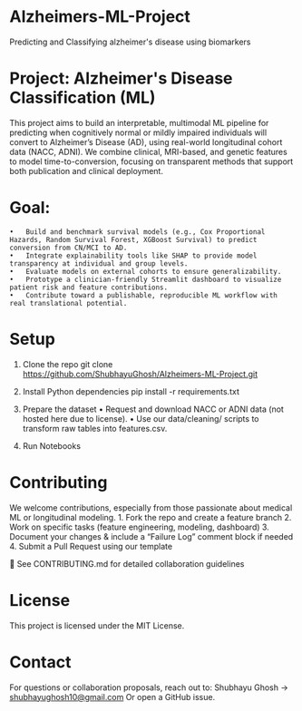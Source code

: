 # Alzheimers-ML-Project
Predicting and Classifying alzheimer's disease using biomarkers


# Project: Alzheimer's Disease Classification (ML)

This project aims to build an interpretable, multimodal ML pipeline for predicting when cognitively normal or mildly impaired individuals will convert to Alzheimer’s Disease (AD), using real-world longitudinal cohort data (NACC, ADNI). We combine clinical, MRI-based, and genetic features to model time-to-conversion, focusing on transparent methods that support both publication and clinical deployment.

# Goal:
	•	Build and benchmark survival models (e.g., Cox Proportional Hazards, Random Survival Forest, XGBoost Survival) to predict conversion from CN/MCI to AD.
	•	Integrate explainability tools like SHAP to provide model transparency at individual and group levels.
	•	Evaluate models on external cohorts to ensure generalizability.
	•	Prototype a clinician-friendly Streamlit dashboard to visualize patient risk and feature contributions.
	•	Contribute toward a publishable, reproducible ML workflow with real translational potential.


# Setup

1. Clone the repo
git clone https://github.com/ShubhayuGhosh/Alzheimers-ML-Project.git

2. Install Python dependencies
pip install -r requirements.txt

3.	Prepare the dataset
	•	Request and download NACC or ADNI data (not hosted here due to license).
	•	Use our data/cleaning/ scripts to transform raw tables into features.csv.

4.	Run Notebooks

# Contributing

We welcome contributions, especially from those passionate about medical ML or longitudinal modeling.
	1.	Fork the repo and create a feature branch
	2.	Work on specific tasks (feature engineering, modeling, dashboard)
	3.	Document your changes & include a “Failure Log” comment block if needed
	4.	Submit a Pull Request using our template

📄 See CONTRIBUTING.md for detailed collaboration guidelines

# License
This project is licensed under the MIT License.

# Contact
For questions or collaboration proposals, reach out to:
Shubhayu Ghosh → shubhayughosh10@gmail.com
Or open a GitHub issue.


